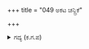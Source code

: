 +++
title = "049 ಅಕಟ ಚನ್ದ್ರಿಕೆ"

+++

<details><summary>ಗದ್ಯ (ಕ.ಗ.ಪ) </summary>

49. "ಅಕಟ! ಬೆಂಕಿಯ ಝಳವನ್ನು ಬೆಳುದಿಂಗಳು ಗೆದ್ದಿತಲ್ಲ! ಈ ಧರ್ಮಪುತ್ರನ ಹುಚ್ಚು ಬಾಣದಿಂದ ಕರ್ಣ ನೊಂದನಲ್ಲ! ಮಹಾದೇವ! ನೀವು ಕುಟಿಲವಿಲ್ಲದವರು. ನಮ್ಮ ಹಾಗೆ ಪರರನ್ನು ಬಾಧಿಸುವವರೆ! ಪರಶುರಾಮನ ಬಾಣದ  ಸವಿಯನ್ನು ಸಾಧ್ಯವಾದರೆ ನೋಡಿ" ಎನ್ನುತ್ತ ಕರ್ಣನು ಧರ್ಮರಾಯನನ್ನು ಹೊಡೆದನು.
</details>
